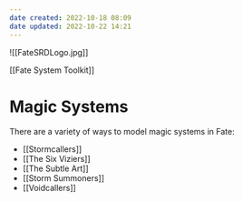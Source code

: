 ```yaml
---
date created: 2022-10-18 08:09
date updated: 2022-10-22 14:21
---
```


![[FateSRDLogo.jpg]]

[[Fate System Toolkit]]

# Magic Systems

There are a variety of ways to model magic systems in Fate:

- [[Stormcallers]]
- [[The Six Viziers]]
- [[The Subtle Art]]
- [[Storm Summoners]]
- [[Voidcallers]]

